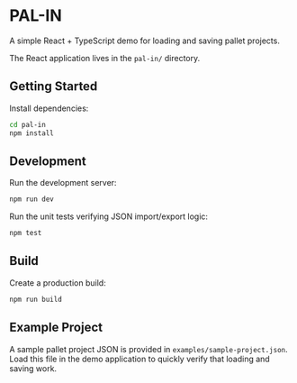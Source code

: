 # PAL-IN
A simple React + TypeScript demo for loading and saving pallet projects.

The React application lives in the `pal-in/` directory.

## Getting Started

Install dependencies:

```bash
cd pal-in
npm install
```

## Development

Run the development server:

```bash
npm run dev
```

Run the unit tests verifying JSON import/export logic:

```bash
npm test
```

## Build

Create a production build:

```bash
npm run build
```


## Example Project

A sample pallet project JSON is provided in `examples/sample-project.json`. Load this file in the demo application to quickly verify that loading and saving work.
